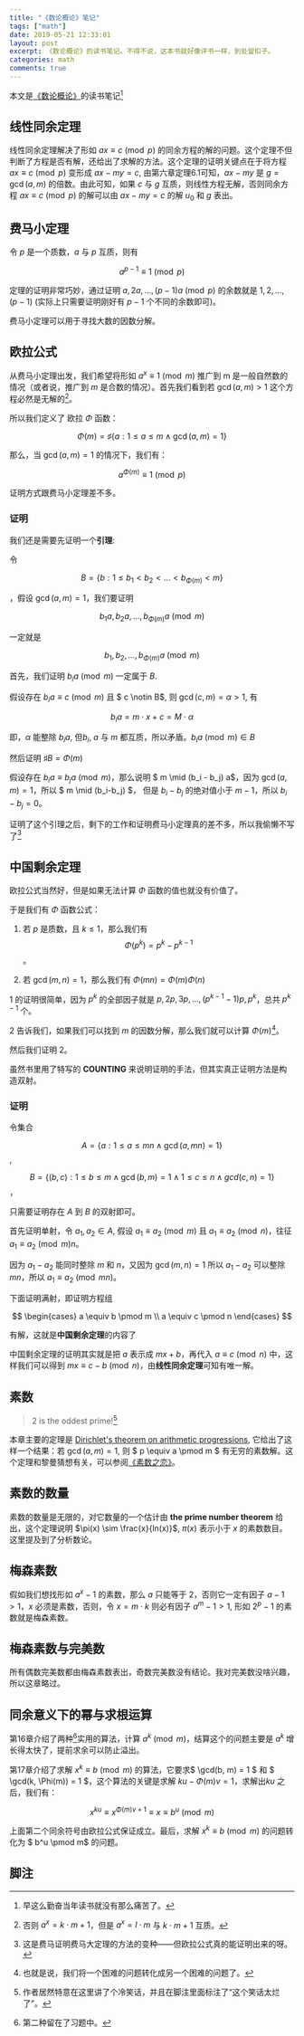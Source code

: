 ```yaml
---
title: "《数论概论》笔记"
tags: ["math"]
date: 2019-05-21 12:33:01
layout: post
excerpt: 《数论概论》的读书笔记。不得不说，这本书就好像评书一样，到处留扣子。
categories: math
comments: true
---
```


本文是[《数论概论》](https://book.douban.com/subject/1884445/)的读书笔记[^1]

## 线性同余定理 ##

线性同余定理解决了形如 $ax \equiv c \pmod p$ 的同余方程的解的问题。这个定理不但判断了方程是否有解，还给出了求解的方法。这个定理的证明关键点在于将方程 $ax \equiv c \pmod p$ 变形成 $ax - my = c$, 由第六章定理6.1可知，$ax-my$ 是 $g = \gcd(a, m)$ 的倍数。由此可知，如果 $c$ 与 $g$ 互质，则线性方程无解，否则同余方程 $ax \equiv c \pmod p$ 的解可以由 $ax - my = c$ 的解 $u_0$ 和 $g$ 表出。

## 费马小定理 ##

令 $p$ 是一个质数，$a$ 与 $p$ 互质，则有

$$ a^{p-1} \equiv 1 \pmod p $$

定理的证明非常巧妙，通过证明 $a,2a,...,(p-1)a \pmod p$ 的余数就是 $1,2,...,(p-1)$ (实际上只需要证明刚好有 $p-1$ 个不同的余数即可)。

费马小定理可以用于寻找大数的因数分解。

## 欧拉公式 ##

从费马小定理出发，我们希望将形如 $a^x \equiv 1 \pmod m$ 推广到 m 是一般自然数的情况（或者说，推广到 $m$ 是合数的情况）。首先我们看到若 $\gcd(a, m) > 1$ 这个方程必然是无解的[^2]。

所以我们定义了 欧拉 $\Phi$ 函数：

$$\Phi(m)=\sharp\{a: 1 \leq a \leq m \wedge \gcd(a, m) = 1\}$$

那么，当 $\gcd(a, m)=1$ 的情况下，我们有：

$$a^{\Phi(m)} \equiv 1 \pmod p$$

证明方式跟费马小定理差不多。

### 证明 ###

我们还是需要先证明一个**引理**:

令  

$$ B = \{ b: 1\leq b_1 < b_2 < ... < b_{\Phi(m)} < m \}$$

，假设 $\gcd(a, m)=1$，我们要证明

$$b_1a,b_2a,...,b_{\Phi(m)}a \pmod m$$

一定就是

$$b_1,b_2,...,b_{\Phi(m)}a \pmod m$$

首先，我们证明 $b_ia \pmod m$ 一定属于 $B$.

假设存在 $b_ia \equiv c \pmod m$ 且 $ c \notin B$, 则 $\gcd(c, m) = \alpha > 1$, 有

$$ b_ia = m \cdot x + c = M \cdot \alpha $$

即，$\alpha$ 能整除 $b_ia$, 但$b_i$, $a$ 与 $m$ 都互质，所以矛盾。$b_ia \pmod m \in B$

然后证明 $\sharp B=\Phi(m)$

假设存在 $b_ia \equiv b_ja \pmod m$，那么说明 $ m \mid (b_i - b_j) a$，因为 $\gcd(a, m)=1$，所以 $ m \mid (b_i-b_j) $， 但是 $b_i-b_j$ 的绝对值小于 $m-1$，所以 $b_i-b_j=0$。

证明了这个引理之后，剩下的工作和证明费马小定理真的差不多，所以我偷懒不写了[^5]


## 中国剩余定理 ##

欧拉公式当然好，但是如果无法计算 $\Phi$ 函数的值也就没有价值了。

于是我们有 $\Phi$ 函数公式：

1. 若 $p$ 是质数，且 $k \leq 1$，那么我们有 $$\Phi(p^k)=p^k-p^{k-1}$$ 。

2. 若 $\gcd(m, n)=1$，那么我们有 $\Phi(mn)=\Phi(m)\Phi(n)$

1 的证明很简单，因为 $p^k$ 的全部因子就是 $p,2p,3p,...,(p^{k-1}-1)p,p^k$，总共 $p^{k-1}$ 个。

2 告诉我们，如果我们可以找到 $m$ 的因数分解，那么我们就可以计算 $\Phi(m)$[^3]。

然后我们证明 2。

虽然书里用了特写的 **COUNTING** 来说明证明的手法，但其实真正证明方法是构造双射。

### 证明 ###

令集合 

$$A = \{a: 1 \leq a \leq mn \wedge \gcd(a, mn)=1\}$$, 

$$B = \{(b, c): 1 \leq b \leq m \wedge \gcd(b, m) = 1 \wedge  1 \leq c \leq n \wedge gcd(c, n) = 1\}$$，
	
只需要证明存在 $A$  到 $B$ 的双射即可。

首先证明单射，令 $a_1, a_2 \in A$, 假设 $a_1 \equiv a_2 \pmod m$ 且 $a_1 \equiv a_2 \pmod n$，往征 $a_1 \equiv a_2 \pmod mn$。 

因为 $a_1 - a_2$ 能同时整除 $m$ 和 $n$，又因为 $\gcd(m,n)=1$ 所以 $a_1 - a_2$ 可以整除 $mn$，所以 $a_1 \equiv a_2 \pmod {mn}$。

下面证明满射，即证明方程组

$$
\begin{cases}
a \equiv b \pmod m \\
a \equiv c \pmod n
\end{cases}
$$

有解，这就是**中国剩余定理**的内容了

中国剩余定理的证明其实就是把 $a$ 表示成 $mx+b$，再代入 $a \equiv c \pmod n$ 中，这样我们可以得到 $mx \equiv c-b \pmod n$，由**线性同余定理**可知有唯一解。

## 素数 ##

> 2 is the oddest prime![^4]

本章主要的定理是 [Dirichlet's theorem on arithmetic progressions](https://en.wikipedia.org/wiki/Dirichlet%27s_theorem_on_arithmetic_progressions), 它给出了这样一个结果：若 $\gcd(a, m) = 1$, 则 $ p \equiv a \pmod m $ 有无穷的素数解。这个定理和黎曼猜想有关，可以参阅[《素数之恋》](https://book.douban.com/subject/3541506/)。

## 素数的数量 ##

素数的数量是无限的，对它数量的一个估计由 **the prime number theorem** 给出，这个定理说明 $\pi(x) \sim \frac{x}{ln(x)}$, $\pi(x)$ 表示小于 $x$ 的素数数目。这里提及到了分析数论。 

## 梅森素数 ##

假如我们想找形如 $a^x-1$ 的素数，那么 $a$ 只能等于 2，否则它一定有因子 $a-1>1$，$x$ 必须是素数，否则，令 $x = m \cdot k$ 则必有因子 $a^m-1>1$, 形如 $2^p-1$ 的素数就是梅森素数。

## 梅森素数与完美数 ##

所有偶数完美数都由梅森素数表出，奇数完美数没有结论。我对完美数没啥兴趣，所以这章略过。

## 同余意义下的幂与求根运算 ##

第16章介绍了两种[^6]实用的算法，计算 $a^k \pmod m$，结算这个的问题主要是 $a^k$ 增长得太快了，提前求余可以防止溢出。

第17章介绍了求解 $x^k \equiv b \pmod m$ 的算法，它要求$ \gcd(b, m) = 1 $ 和 $ \gcd(k, \Phi(m)) = 1 $，这个算法的关键是求解 $ku-\Phi(m)v=1$，求解出$ku$ 之后，我们有：

$$ x^{ku} \equiv x^{\Phi(m)v+1} \equiv x \equiv b^u \pmod m $$

上面第二个同余符号由欧拉公式保证成立。最后，求解 $x^k \equiv b \pmod m$ 的问题转化为 $ b^u \pmod m$ 的问题。



## 脚注 ##

[^1]: 早这么勤奋当年读书就没有那么痛苦了。

[^2]: 否则 $a^x = k \cdot m + 1$，但是 $a^x = l \cdot m$ 与 $k \cdot m + 1$ 互质。

[^3]: 也就是说，我们将一个困难的问题转化成另一个困难的问题了。

[^4]: 作者居然特意在这里讲了个冷笑话，并且在脚注里面标注了“这个笑话太烂了”。

[^5]: 这是费马证明费马大定理的方法的变种——但欧拉公式真的能证明出来的呀。

[^6]: 第二种留在了习题中。
